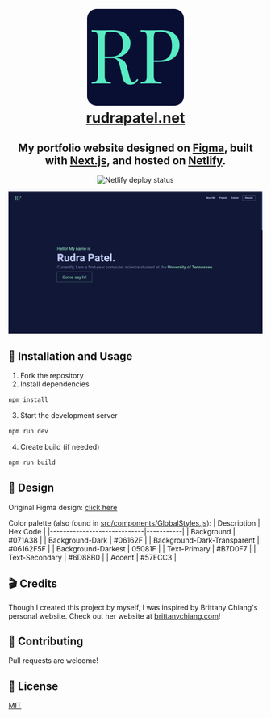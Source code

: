 <h1 align="center">
  <br>
    <a href="https://rudrapatel.net"><img src="https://raw.githubusercontent.com/RudraPatel2003/rudrapatel/master/public/logo192.png"></a>
  <br>
  <a href="https://rudrapatel.net">rudrapatel.net</a>
  <br>
</h1>

<h2 align="center">My portfolio website designed on <a href="https://www.figma.com/" target="_blank" rel="noreferrer">Figma</a>, built with <a href="https://nextjs.org/" target="_blank" rel="noreferrer">Next.js</a>, and hosted on <a href="https://www.netlify.com/" target="_blank" rel="noreferrer">Netlify</a>.</h2>

<p align="center">
  <img src="https://api.netlify.com/api/v1/badges/d047e6af-4acb-4dd7-b51a-2861888aa223/deploy-status" alt="Netlify deploy status">
</p>

![Website Demo](https://raw.githubusercontent.com/RudraPatel2003/rudrapatel/master/assets/images/WebsiteImage.png)

## 🔨 Installation and Usage

1. Fork the repository  
2. Install dependencies
```sh
npm install
```
3. Start the development server
```sh
npm run dev
```
4. Create build (if needed)
```sh
npm run build
```

## 🎨 Design
Original Figma design: [click here](https://www.figma.com/file/58Sw1Dl28R5cHzE6nybnPC/Portfolio-Website?node-id=0%3A1)

Color palette (also found in [src/components/GlobalStyles.js](https://github.com/RudraPatel2003/rudrapatel/blob/master/src/components/GlobalStyle.js)): 
| Description                 | Hex Code  |
|-----------------------------|-----------|
| Background                  | #071A38   |
| Background-Dark             | #06162F   |
| Background-Dark-Transparent | #06162F5F |
| Background-Darkest          | 05081F    |
| Text-Primary                | #B7D0F7   |
| Text-Secondary              | #6D88B0   |
| Accent                      | #57ECC3   |

## 🎬 Credits

Though I created this project by myself, I was inspired by Brittany Chiang's personal website. Check out her website at [brittanychiang.com](https://brittanychiang.com/)!

## 🤝 Contributing
Pull requests are welcome!

## 📖 License
[MIT](https://choosealicense.com/licenses/mit/)

